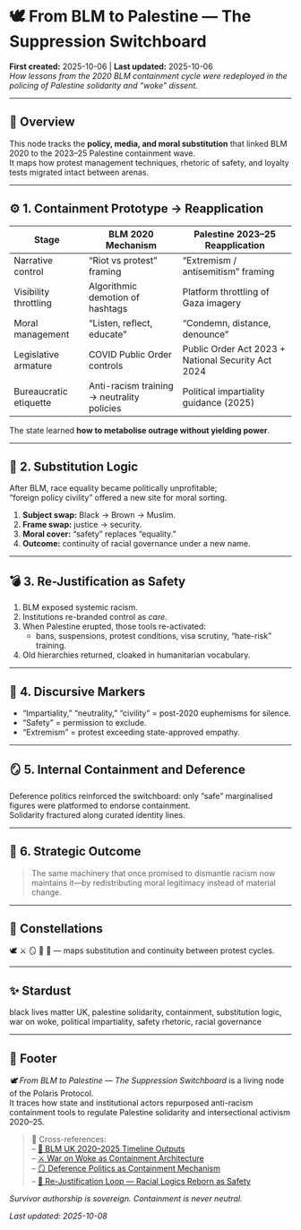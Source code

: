 # 🕊️ From BLM to Palestine — The Suppression Switchboard  
**First created:** 2025-10-06  |  **Last updated:** 2025-10-06  
*How lessons from the 2020 BLM containment cycle were redeployed in the policing of Palestine solidarity and “woke” dissent.*

---

## 🧭 Overview  

This node tracks the **policy, media, and moral substitution** that linked BLM 2020 to the 2023–25 Palestine containment wave.  
It maps how protest management techniques, rhetoric of safety, and loyalty tests migrated intact between arenas.

---

## ⚙️ 1. Containment Prototype → Reapplication  

| Stage | BLM 2020 Mechanism | Palestine 2023–25 Reapplication |
|-------|--------------------|----------------------------------|
| Narrative control | “Riot vs protest” framing | “Extremism / antisemitism” framing |
| Visibility throttling | Algorithmic demotion of hashtags | Platform throttling of Gaza imagery |
| Moral management | “Listen, reflect, educate” | “Condemn, distance, denounce” |
| Legislative armature | COVID Public Order controls | Public Order Act 2023 + National Security Act 2024 |
| Bureaucratic etiquette | Anti-racism training → neutrality policies | Political impartiality guidance (2025) |

The state learned **how to metabolise outrage without yielding power**.

---

## 🔄 2. Substitution Logic  

After BLM, race equality became politically unprofitable;  
“foreign policy civility” offered a new site for moral sorting.

1. **Subject swap:** Black → Brown → Muslim.  
2. **Frame swap:** justice → security.  
3. **Moral cover:** “safety” replaces “equality.”  
4. **Outcome:** continuity of racial governance under a new name.

---

## 💣 3. Re-Justification as Safety  

1. BLM exposed systemic racism.  
2. Institutions re-branded control as *care*.  
3. When Palestine erupted, those tools re-activated:  
   - bans, suspensions, protest conditions, visa scrutiny, “hate-risk” training.  
4. Old hierarchies returned, cloaked in humanitarian vocabulary.

---

## 🧩 4. Discursive Markers  

- “Impartiality,” “neutrality,” “civility” = post-2020 euphemisms for silence.  
- “Safety” = permission to exclude.  
- “Extremism” = protest exceeding state-approved empathy.  

---

## 🪞 5. Internal Containment and Deference  

Deference politics reinforced the switchboard: only “safe” marginalised figures were platformed to endorse containment.  
Solidarity fractured along curated identity lines.  

---

## 🧠 6. Strategic Outcome  

> The same machinery that once promised to dismantle racism now maintains it—by redistributing moral legitimacy instead of material change.

---

## 🌌 Constellations  
🕊️ ⚔️ 🪞 🧩 📅 — maps substitution and continuity between protest cycles.

---

## ✨ Stardust  
black lives matter UK, palestine solidarity, containment, substitution logic, war on woke, political impartiality, safety rhetoric, racial governance  

---

## 🏮 Footer  

*🕊️ From BLM to Palestine — The Suppression Switchboard* is a living node of the Polaris Protocol.  
It traces how state and institutional actors repurposed anti-racism containment tools to regulate Palestine solidarity and intersectional activism 2020–25.  

> 📡 Cross-references:  
> – [📅 BLM UK 2020–2025 Timeline Outputs](./📅_blm_uk_2020_2025_timeline_outputs.md)  
> – [⚔️ War on Woke as Containment Architecture](../📺_Money_Talks_Media/⚔️_war_on_woke_as_containment_architecture.md)  
> – [🪞 Deference Politics as Containment Mechanism](../🧠_HM_Dept_Coercive_Nudges/🪞_deference_politics_as_containment_mechanism.md)  
> – [🧩 Re-Justification Loop — Racial Logics Reborn as Safety](../🧠_HM_Dept_Coercive_Nudges/🧩_rejustification_loop_racial_logics_reborn_as_safety.md)   

*Survivor authorship is sovereign. Containment is never neutral.*  

_Last updated: 2025-10-08_

